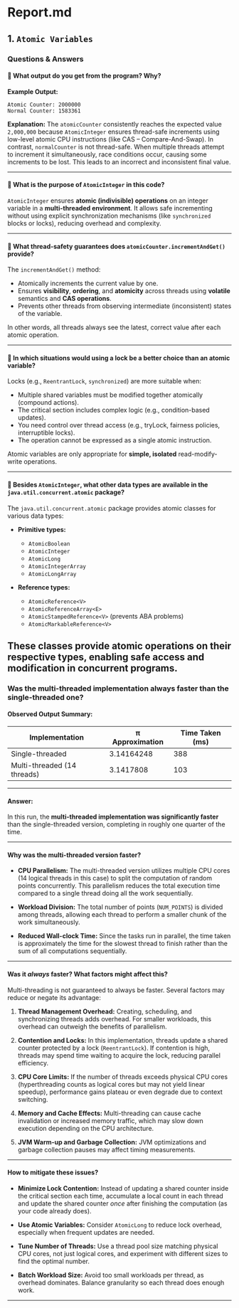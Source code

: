# Report.md

## 1. `Atomic Variables`

### Questions & Answers

#### 🔹 What output do you get from the program? Why?

**Example Output:**

```
Atomic Counter: 2000000  
Normal Counter: 1583361
```

**Explanation:**
The `atomicCounter` consistently reaches the expected value `2,000,000` because `AtomicInteger` ensures thread-safe increments using low-level atomic CPU instructions (like CAS – Compare-And-Swap).
In contrast, `normalCounter` is not thread-safe. When multiple threads attempt to increment it simultaneously, race conditions occur, causing some increments to be lost. This leads to an incorrect and inconsistent final value.

---

#### 🔹 What is the purpose of `AtomicInteger` in this code?

`AtomicInteger` ensures **atomic (indivisible) operations** on an integer variable in a **multi-threaded environment**. It allows safe incrementing without using explicit synchronization mechanisms (like `synchronized` blocks or locks), reducing overhead and complexity.

---

#### 🔹 What thread-safety guarantees does `atomicCounter.incrementAndGet()` provide?

The `incrementAndGet()` method:

* Atomically increments the current value by one.
* Ensures **visibility**, **ordering**, and **atomicity** across threads using **volatile** semantics and **CAS operations**.
* Prevents other threads from observing intermediate (inconsistent) states of the variable.

In other words, all threads always see the latest, correct value after each atomic operation.

---

#### 🔹 In which situations would using a lock be a better choice than an atomic variable?

Locks (e.g., `ReentrantLock`, `synchronized`) are more suitable when:

* Multiple shared variables must be modified together atomically (compound actions).
* The critical section includes complex logic (e.g., condition-based updates).
* You need control over thread access (e.g., tryLock, fairness policies, interruptible locks).
* The operation cannot be expressed as a single atomic instruction.

Atomic variables are only appropriate for **simple, isolated** read-modify-write operations.

---

#### 🔹 Besides `AtomicInteger`, what other data types are available in the `java.util.concurrent.atomic` package?

The `java.util.concurrent.atomic` package provides atomic classes for various data types:

* **Primitive types:**

  * `AtomicBoolean`
  * `AtomicInteger`
  * `AtomicLong`
  * `AtomicIntegerArray`
  * `AtomicLongArray`

* **Reference types:**

  * `AtomicReference<V>`
  * `AtomicReferenceArray<E>`
  * `AtomicStampedReference<V>` (prevents ABA problems)
  * `AtomicMarkableReference<V>`

These classes provide atomic operations on their respective types, enabling safe access and modification in concurrent programs.
---
### Was the multi-threaded implementation always faster than the single-threaded one?

#### Observed Output Summary:

| Implementation              | π Approximation | Time Taken (ms) |
| --------------------------- | --------------- | --------------- |
| Single-threaded             | 3.14164248      | 388             |
| Multi-threaded (14 threads) | 3.1417808       | 103             |

---

#### Answer:

In this run, the **multi-threaded implementation was significantly faster** than the single-threaded version, completing in roughly one quarter of the time.

---

#### Why was the multi-threaded version faster?

* **CPU Parallelism:**
  The multi-threaded version utilizes multiple CPU cores (14 logical threads in this case) to split the computation of random points concurrently. This parallelism reduces the total execution time compared to a single thread doing all the work sequentially.

* **Workload Division:**
  The total number of points (`NUM_POINTS`) is divided among threads, allowing each thread to perform a smaller chunk of the work simultaneously.

* **Reduced Wall-clock Time:**
  Since the tasks run in parallel, the time taken is approximately the time for the slowest thread to finish rather than the sum of all computations sequentially.

---

#### Was it *always* faster? What factors might affect this?

Multi-threading is not guaranteed to always be faster. Several factors may reduce or negate its advantage:

1. **Thread Management Overhead:**
   Creating, scheduling, and synchronizing threads adds overhead. For smaller workloads, this overhead can outweigh the benefits of parallelism.

2. **Contention and Locks:**
   In this implementation, threads update a shared counter protected by a lock (`ReentrantLock`). If contention is high, threads may spend time waiting to acquire the lock, reducing parallel efficiency.

3. **CPU Core Limits:**
   If the number of threads exceeds physical CPU cores (hyperthreading counts as logical cores but may not yield linear speedup), performance gains plateau or even degrade due to context switching.

4. **Memory and Cache Effects:**
   Multi-threading can cause cache invalidation or increased memory traffic, which may slow down execution depending on the CPU architecture.

5. **JVM Warm-up and Garbage Collection:**
   JVM optimizations and garbage collection pauses may affect timing measurements.

---

#### How to mitigate these issues?

* **Minimize Lock Contention:**
  Instead of updating a shared counter inside the critical section each time, accumulate a local count in each thread and update the shared counter *once* after finishing the computation (as your code already does).

* **Use Atomic Variables:**
  Consider `AtomicLong` to reduce lock overhead, especially when frequent updates are needed.

* **Tune Number of Threads:**
  Use a thread pool size matching physical CPU cores, not just logical cores, and experiment with different sizes to find the optimal number.

* **Batch Workload Size:**
  Avoid too small workloads per thread, as overhead dominates. Balance granularity so each thread does enough work.

---
